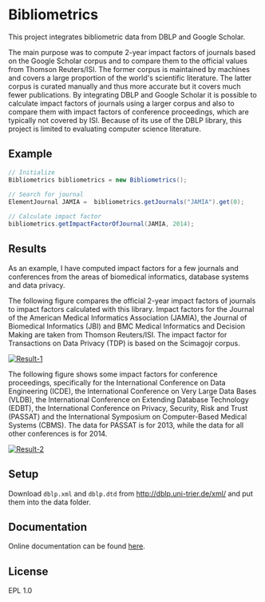Bibliometrics
====

This project integrates bibliometric data from DBLP and Google Scholar.

The main purpose was to compute 2-year impact factors of journals based on the Google Scholar corpus and
to compare them to the official values from Thomson Reuters/ISI. The former corpus is maintained by machines and covers 
a large proportion of the world's scientific literature. The latter corpus is curated manually and thus more accurate 
but it covers much fewer publications. By integrating DBLP and Google Scholar it is possible to calculate impact factors of 
journals using a larger corpus and also to compare them with impact factors of conference proceedings, which are typically 
not covered by ISI. Because of its use of the DBLP library, this project is limited to evaluating computer science literature.

Example
------	

```Java
// Initialize
Bibliometrics bibliometrics = new Bibliometrics();
        
// Search for journal
ElementJournal JAMIA =  bibliometrics.getJournals("JAMIA").get(0);

// Calculate impact factor        
bibliometrics.getImpactFactorOfJournal(JAMIA, 2014);
```

Results
------

As an example, I have computed impact factors for a few journals and conferences from the areas of biomedical informatics,
database systems and data privacy.

The following figure compares the official 2-year impact factors of journals to impact factors calculated with this library.
Impact factors for the Journal of the American Medical Informatics Association (JAMIA), the Journal of Biomedical Informatics (JBI)
and BMC Medical Informatics and Decision Making are taken from Thomson Reuters/ISI. The impact factor for Transactions on Data Privacy
(TDP) is based on the Scimagojr corpus. 

[![Result-1](https://raw.github.com/prasser/bibliometrics/master/img/img1.png)](https://raw.github.com/prasser/bibliometrics/master/img/img1.png)

The following figure shows some impact factors for conference proceedings, specifically for the International Conference on Data Engineering
(ICDE), the International Conference on Very Large Data Bases (VLDB), the International Conference on Extending Database Technology (EDBT),
the International Conference on Privacy, Security, Risk and Trust (PASSAT) and the International Symposium on Computer-Based Medical Systems (CBMS).
The data for PASSAT is for 2013, while the data for all other conferences is for 2014.

[![Result-2](https://raw.github.com/prasser/bibliometrics/master/img/img2.png)](https://raw.github.com/prasser/bibliometrics/master/img/img2.png)

Setup
------
Download ```dblp.xml``` and ```dblp.dtd``` from http://dblp.uni-trier.de/xml/ and put them into the data folder.

Documentation
------
Online documentation can be found [here](https://rawgithub.com/prasser/bibliometrics/master/doc/index.html). 

License
------
EPL 1.0
